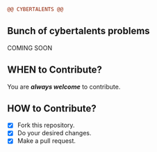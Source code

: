 ```diff
@@ CYBERTALENTS @@
```

## Bunch of cybertalents problems ##
COMING SOON

## WHEN to Contribute? ##
You are ***always welcome*** to contribute.

## HOW to Contribute? ##
- [x] Fork this repository.
- [x] Do your desired changes.
- [x] Make a pull request.
